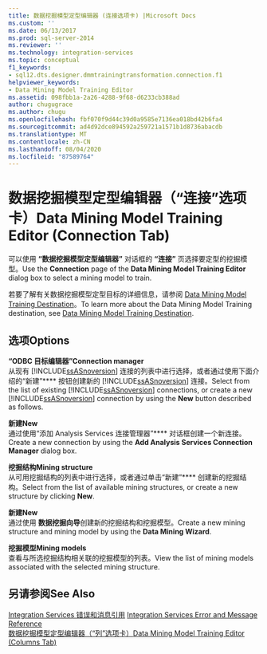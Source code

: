 ```yaml
---
title: 数据挖掘模型定型编辑器 (连接选项卡) |Microsoft Docs
ms.custom: ''
ms.date: 06/13/2017
ms.prod: sql-server-2014
ms.reviewer: ''
ms.technology: integration-services
ms.topic: conceptual
f1_keywords:
- sql12.dts.designer.dmmtrainingtransformation.connection.f1
helpviewer_keywords:
- Data Mining Model Training Editor
ms.assetid: 098fbb1a-2a26-4288-9f68-d6233cb388ad
author: chugugrace
ms.author: chugu
ms.openlocfilehash: fbf070f9d44c39d0a9585e7136ea018bd42b6fa4
ms.sourcegitcommit: ad4d92dce894592a259721a1571b1d8736abacdb
ms.translationtype: MT
ms.contentlocale: zh-CN
ms.lasthandoff: 08/04/2020
ms.locfileid: "87589764"
---
```

# <a name="data-mining-model-training-editor-connection-tab"></a><span data-ttu-id="12e7e-102">数据挖掘模型定型编辑器（“连接”选项卡）</span><span class="sxs-lookup"><span data-stu-id="12e7e-102">Data Mining Model Training Editor (Connection Tab)</span></span>
  <span data-ttu-id="12e7e-103">可以使用 **“数据挖掘模型定型编辑器”** 对话框的 **“连接”** 页选择要定型的挖掘模型。</span><span class="sxs-lookup"><span data-stu-id="12e7e-103">Use the **Connection** page of the **Data Mining Model Training Editor** dialog box to select a mining model to train.</span></span>  
  
 <span data-ttu-id="12e7e-104">若要了解有关数据挖掘模型定型目标的详细信息，请参阅 [Data Mining Model Training Destination](data-flow/data-mining-model-training-destination.md)。</span><span class="sxs-lookup"><span data-stu-id="12e7e-104">To learn more about the Data Mining Model Training destination, see [Data Mining Model Training Destination](data-flow/data-mining-model-training-destination.md).</span></span>  
  
## <a name="options"></a><span data-ttu-id="12e7e-105">选项</span><span class="sxs-lookup"><span data-stu-id="12e7e-105">Options</span></span>  
 <span data-ttu-id="12e7e-106">**“ODBC 目标编辑器”**</span><span class="sxs-lookup"><span data-stu-id="12e7e-106">**Connection manager**</span></span>  
 <span data-ttu-id="12e7e-107">从现有 [!INCLUDE[ssASnoversion](../includes/ssasnoversion-md.md)] 连接的列表中进行选择，或者通过使用下面介绍的“新建”\*\*\*\* 按钮创建新的 [!INCLUDE[ssASnoversion](../includes/ssasnoversion-md.md)] 连接。</span><span class="sxs-lookup"><span data-stu-id="12e7e-107">Select from the list of existing [!INCLUDE[ssASnoversion](../includes/ssasnoversion-md.md)] connections, or create a new [!INCLUDE[ssASnoversion](../includes/ssasnoversion-md.md)] connection by using the **New** button described as follows.</span></span>  
  
 <span data-ttu-id="12e7e-108">**新建**</span><span class="sxs-lookup"><span data-stu-id="12e7e-108">**New**</span></span>  
 <span data-ttu-id="12e7e-109">通过使用“添加 Analysis Services 连接管理器”\*\*\*\* 对话框创建一个新连接。</span><span class="sxs-lookup"><span data-stu-id="12e7e-109">Create a new connection by using the **Add Analysis Services Connection Manager** dialog box.</span></span>  
  
 <span data-ttu-id="12e7e-110">**挖掘结构**</span><span class="sxs-lookup"><span data-stu-id="12e7e-110">**Mining structure**</span></span>  
 <span data-ttu-id="12e7e-111">从可用挖掘结构的列表中进行选择，或者通过单击“新建”\*\*\*\* 创建新的挖掘结构。</span><span class="sxs-lookup"><span data-stu-id="12e7e-111">Select from the list of available mining structures, or create a new structure by clicking **New**.</span></span>  
  
 <span data-ttu-id="12e7e-112">**新建**</span><span class="sxs-lookup"><span data-stu-id="12e7e-112">**New**</span></span>  
 <span data-ttu-id="12e7e-113">通过使用 **数据挖掘向导**创建新的挖掘结构和挖掘模型。</span><span class="sxs-lookup"><span data-stu-id="12e7e-113">Create a new mining structure and mining model by using the **Data Mining Wizard**.</span></span>  
  
 <span data-ttu-id="12e7e-114">**挖掘模型**</span><span class="sxs-lookup"><span data-stu-id="12e7e-114">**Mining models**</span></span>  
 <span data-ttu-id="12e7e-115">查看与所选挖掘结构相关联的挖掘模型的列表。</span><span class="sxs-lookup"><span data-stu-id="12e7e-115">View the list of mining models associated with the selected mining structure.</span></span>  
  
## <a name="see-also"></a><span data-ttu-id="12e7e-116">另请参阅</span><span class="sxs-lookup"><span data-stu-id="12e7e-116">See Also</span></span>  
 <span data-ttu-id="12e7e-117">[Integration Services 错误和消息引用](../../2014/integration-services/integration-services-error-and-message-reference.md) </span><span class="sxs-lookup"><span data-stu-id="12e7e-117">[Integration Services Error and Message Reference](../../2014/integration-services/integration-services-error-and-message-reference.md) </span></span>  
 [<span data-ttu-id="12e7e-118">数据挖掘模型定型编辑器（“列”选项卡）</span><span class="sxs-lookup"><span data-stu-id="12e7e-118">Data Mining Model Training Editor &#40;Columns Tab&#41;</span></span>](../../2014/integration-services/data-mining-model-training-editor-columns-tab.md)  
  
  
